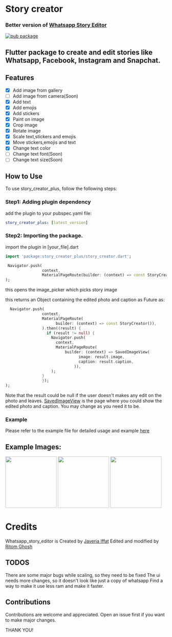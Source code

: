 # Story creator
### Better version of [Whatsapp Story Editor](https://pub.dev/packages/story_creator_plus)

[![pub package](https://img.shields.io/pub/v/story_creator_plus.svg)](https://pub.dev/packages/story_creator_plus)
## Flutter package to create and edit stories like Whatsapp, Facebook, Instagram and Snapchat.

## Features
- [x] Add image from gallery
- [ ] Add image from camera(Soon)
- [x] Add text
- [x] Add emojis
- [x] Add stickers
- [x] Paint on image
- [x] Crop image
- [x] Rotate image
- [x] Scale text,stickers and emojis
- [x] Move stickers,emojis and text
- [x] Change text color
- [ ] Change text font(Soon)
- [ ] Change text size(Soon)

## How to Use
To use story_creator_plus, follow the following steps:

### Step1: Adding plugin dependency
add the plugin to your pubspec.yaml file:

```yaml
story_creator_plus: [latest_version]
```

### Step2: Importing the package.
import the plugin in [your_file].dart

```dart
import 'package:story_creator_plus/story_creator.dart';
```

```dart
 Navigator.push(
                context,
                MaterialPageRoute(builder: (context) => const StoryCreator()),
);
```
this opens the image_picker which picks story image

this returns an Object containing the edited photo and caption as Future<WhatsappStoryEditorResult> as:

```dart
  Navigator.push(
                context,
                MaterialPageRoute(
                      builder: (context) => const StoryCreator()),
                ).then((result) {
                  if (result != null) {
                    Navigator.push(
                      context,
                      MaterialPageRoute(
                          builder: (context) => SavedImageView(
                                image: result.image,
                                caption: result.caption,
                              )),
                    );
                }
                });
);
```

Note that the result could be null if the user doesn't makes any edit on the photo and leaves. [SavedImageView](https://pub.dev/packages/story_creator_plus/example/saved_image_view.dart) is the page where you could show the edited photo and caption. You may change as you need it to be.


### Example
Please refer to the example file for detailed usage and example [here](https://pub.dev/packages/story_creator_plus/example)

## Example Images:
 
<img src="https://i.imgur.com/oXEBt40.jpg" width="160" /> 
<img src="https://i.imgur.com/n1y6dXu.jpeg" width="160" /> 
<img src="https://i.imgur.com/XJBtqff.jpg" width="160" />
 

# Credits
Whatsapp_story_editor is Created by [Javeria Iffat](https://www.linkedin.com/in/javeria-iffat/)
Edited and modified by [Ritom Ghosh](https://twitter.com/mister_ritom)

## TODOS
There are some major bugs while scaling, so they need to be fixed
The ui needs more changes, so it doesn't look like just a copy of whatsapp
Find a way to make it use less ram and make it faster.

## Contributions
Contributions are welcome and appreciated. Open an issue first if you want to make major changes.

THANK YOU!